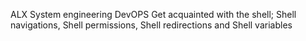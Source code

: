 ALX System engineering DevOPS
Get acquainted with the shell; Shell navigations, Shell permissions, Shell redirections and Shell variables
